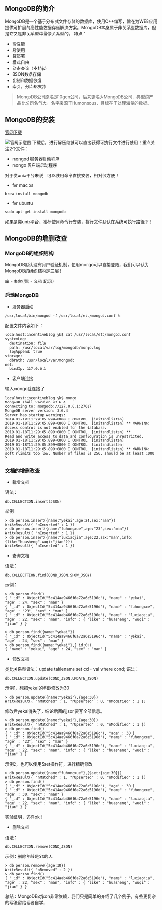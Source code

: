 ## MongoDB的简介
MongoDB是一个基于分布式文件存储的数据库，使用C++编写，旨在为WEB应用提供可扩展的高性能数据存储解决方案。MongoDB本身属于非关系型数据库，但是它又是非关系型中最像关系型的。
特点：
- 高性能
- 易使用
- 易部署
- 模式自由
- 动态查询（支持js）
- BSON数据存储
- 复制和数据恢复
- 索引，分片都支持

> MongoDB公司原名是10gen公司，后来更名为MongoDB公司，典型的产品比公司名气大。名字来源于Humongous，目标在于处理海量的数据。


## MongoDB的安装

[官网下载](https://www.mongodb.com/download-center/community)

![官网示意图](https://note.youdao.com/yws/public/resource/6ea92b8dadc261228e50cf0af238a0ce/xmlnote/0A15B01768CA462F834C118DE4A4033D/22737)
下载后，进行解压缩就可以直接获得可执行文件进行使用！重点关注2个文件：
- mongod  服务器启动程序
- mongo   客户端启动程序

对于类unix平台来说，可以使用命令直接安装，相对很方便！

- for mac os 
 
```
brew install mongodb
```

- for ubuntu


```
sudo apt-get install mongodb
```

如果是类unix平台，推荐使用命令行安装，执行文件默认在系统可执行路径下！

## MongoDB的增删改查

### MongoDB的组织结构

MongoDB默认没有用户验证机制，使用mongo可以直接登陆，我们可以认为MongoDB的组织结构是三层！

库 - 集合(表) - 文档(记录)

### 启动MongoDB

- 服务器启动

```
/usr/local/bin/mongod -f /usr/local/etc/mongod.conf &
```

配置文件内容如下：
```
localhost:incentiveblog yk$ cat /usr/local/etc/mongod.conf
systemLog:
  destination: file
  path: /usr/local/var/log/mongodb/mongo.log
  logAppend: true
storage:
  dbPath: /usr/local/var/mongodb
net:
  bindIp: 127.0.0.1

```


- 客户端连接

输入mongo就连接了
```
localhost:incentiveblog yk$ mongo
MongoDB shell version v3.6.4
connecting to: mongodb://127.0.0.1:27017
MongoDB server version: 3.6.4
Server has startup warnings: 
2019-01-18T11:29:05.899+0800 I CONTROL  [initandlisten] 
2019-01-18T11:29:05.899+0800 I CONTROL  [initandlisten] ** WARNING: Access control is not enabled for the database.
2019-01-18T11:29:05.899+0800 I CONTROL  [initandlisten] **          Read and write access to data and configuration is unrestricted.
2019-01-18T11:29:05.899+0800 I CONTROL  [initandlisten] 
2019-01-18T11:29:05.899+0800 I CONTROL  [initandlisten] 
2019-01-18T11:29:05.899+0800 I CONTROL  [initandlisten] ** WARNING: soft rlimits too low. Number of files is 256, should be at least 1000
> 

```


### 文档的增删改查

- 新增文档

语法：

```
db.COLLECTION.insert(JSON) 
```

举例
```
> db.person.insert({name:"yekai",age:24,sex:"man"})
WriteResult({ "nInserted" : 1 })
> db.person.insert({name:"fuhongxue",age:"23",sex:"man"})
WriteResult({ "nInserted" : 1 })
> db.person.insert({name:"luxiaojia",age:22,sex:"man",info:{like:"huasheng",wuqi:"jian"}})
WriteResult({ "nInserted" : 1 })
```

- 查询文档

语法：

```
db.COLLECTTION.find(COND_JSON,SHOW_JSON)
```
示例：

```
> db.person.find()
{ "_id" : ObjectId("5c414aa9466f6a72a6e5196c"), "name" : "yekai", "age" : 24, "sex" : "man" }
{ "_id" : ObjectId("5c414aa9466f6a72a6e5196d"), "name" : "fuhongxue", "age" : "23", "sex" : "man" }
{ "_id" : ObjectId("5c414aab466f6a72a6e5196e"), "name" : "luxiaojia", "age" : 22, "sex" : "man", "info" : { "like" : "huasheng", "wuqi" : "jian" } }
```

```
> db.person.find({name:"yekai"})
{ "_id" : ObjectId("5c414aa9466f6a72a6e5196c"), "name" : "yekai", "age" : 24, "sex" : "man" }
> db.person.find({name:"yekai"},{_id:0})
{ "name" : "yekai", "age" : 24, "sex" : "man" }
```




- 修改文档

类比关系型语法：update tablename set col= val where cond;
语法：

```
db.COLLECTION.update(COND_JSON,UPDATE_JSON)
```

示例1，想把yekai的年龄修改为30

```
> db.person.update({name:"yekai"},{age:30})
WriteResult({ "nMatched" : 1, "nUpserted" : 0, "nModified" : 1 })
```

修改后yekai消失了，结论后面的json要写全部信息。
```
> db.person.update({name:"yekai"},{age:30})
WriteResult({ "nMatched" : 1, "nUpserted" : 0, "nModified" : 1 })
> db.person.find()
{ "_id" : ObjectId("5c414aa9466f6a72a6e5196c"), "age" : 30 }
{ "_id" : ObjectId("5c414aa9466f6a72a6e5196d"), "name" : "fuhongxue", "age" : "23", "sex" : "man" }
{ "_id" : ObjectId("5c414aab466f6a72a6e5196e"), "name" : "luxiaojia", "age" : 22, "sex" : "man", "info" : { "like" : "huasheng", "wuqi" : "jian" } }

```

示例2，也可以使用$set操作符，进行精确修改


```
> db.person.update({name:"fuhongxue"},{$set:{age:30}})
WriteResult({ "nMatched" : 1, "nUpserted" : 0, "nModified" : 1 })
> db.person.find()
{ "_id" : ObjectId("5c414aa9466f6a72a6e5196c"), "age" : 30 }
{ "_id" : ObjectId("5c414aa9466f6a72a6e5196d"), "name" : "fuhongxue", "age" : 30, "sex" : "man" }
{ "_id" : ObjectId("5c414aab466f6a72a6e5196e"), "name" : "luxiaojia", "age" : 22, "sex" : "man", "info" : { "like" : "huasheng", "wuqi" : "jian" } }

```
实验证明，这样ok！




- 删除文档

语法：

```
db.COLLECTION.remove(COND_JSON)
```

示例：删除年龄是30的人


```
> db.person.remove({age:30})
WriteResult({ "nRemoved" : 2 })
> db.person.find()
{ "_id" : ObjectId("5c414aab466f6a72a6e5196e"), "name" : "luxiaojia", "age" : 22, "sex" : "man", "info" : { "like" : "huasheng", "wuqi" : "jian" } }
```

总结：MongoDB对json非常依赖，我们只是简单的介绍了几个例子，有些更复杂的写法留给读者自学。

